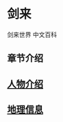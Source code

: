 # 剑来
剑来世界 中文百科

## 章节介绍

## [人物介绍](https://github.com/jianlai-wiki/jianlai/tree/master/person) 

## [地理信息](https://github.com/jianlai-wiki/jianlai/tree/master/address) 



